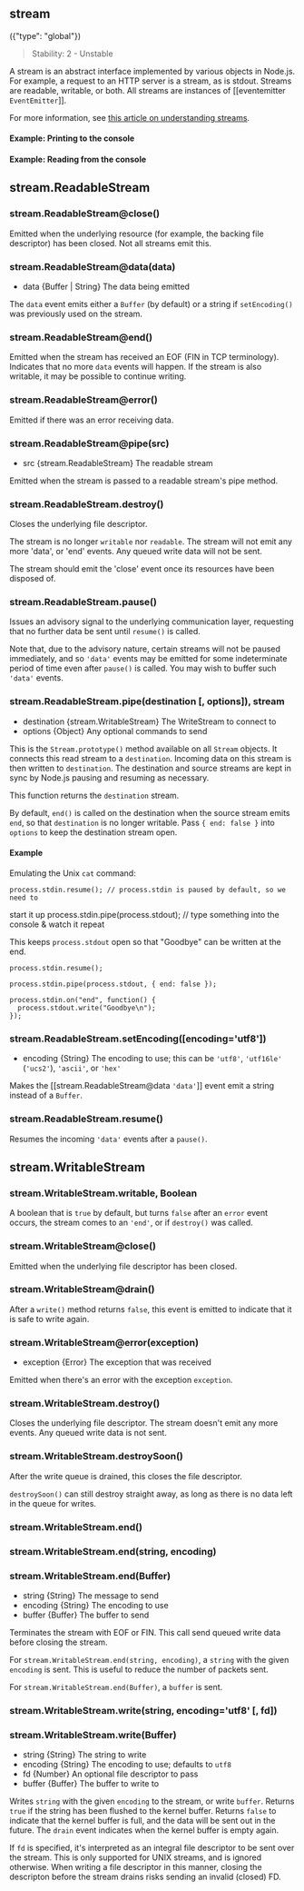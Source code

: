 ## stream
({"type": "global"})

> Stability: 2 - Unstable

A stream is an abstract interface implemented by various objects in Node.js. For
example, a request to an HTTP server is a stream, as is stdout. Streams are
readable, writable, or both. All streams are instances of [[eventemitter `EventEmitter`]].

For more information, see [this article on understanding
streams](../nodejs_dev_guide/understanding_streams.html).

#### Example: Printing to the console
	
<script src='http://snippets.nodemanual.org/github.com/mattpardee/nodemanual.org-examples/nodejs_ref_guide/streams/streams.1.js?linestart=3&lineend=0&showlines=false' defer='defer'></script>

#### Example: Reading from the console

<script src='http://snippets.nodemanual.org/github.com/mattpardee/nodemanual.org-examples/nodejs_ref_guide/streams/streams.2.js?linestart=3&lineend=0&showlines=false' defer='defer'></script>

## stream.ReadableStream



### stream.ReadableStream@close()

Emitted when the underlying resource (for example, the backing file descriptor)
has been closed. Not all streams emit this.

 


### stream.ReadableStream@data(data)
- data {Buffer | String}   The data being emitted

The `data` event emits either a `Buffer` (by default) or a string if
`setEncoding()` was previously used on the stream.

 


### stream.ReadableStream@end()

Emitted when the stream has received an EOF (FIN in TCP terminology). Indicates
that no more `data` events will happen. If the stream is also writable, it may
be possible to continue writing.

 


### stream.ReadableStream@error()

Emitted if there was an error receiving data.
 


### stream.ReadableStream@pipe(src)
- src {stream.ReadableStream}  The readable stream

Emitted when the stream is passed to a readable stream's pipe method.

 


### stream.ReadableStream.destroy()

Closes the underlying file descriptor. 

The stream is no longer `writable` nor `readable`.  The stream will not emit 
any more 'data', or 'end' events. Any queued write data will not be sent.  

The stream should emit the 'close' event once its resources have been disposed of.

### stream.ReadableStream.pause()

Issues an advisory signal to the underlying communication layer, requesting
that no further data be sent until `resume()` is called.

Note that, due to the advisory nature, certain streams will not be paused
immediately, and so `'data'` events may be emitted for some indeterminate
period of time even after `pause()` is called. You may wish to buffer such
`'data'` events.



### stream.ReadableStream.pipe(destination [, options]), stream
- destination {stream.WritableStream}   The WriteStream to connect to
- options {Object}   Any optional commands to send

This is the `Stream.prototype()` method available on all `Stream` objects. It
connects this read stream to a `destination`. Incoming data on this stream is
then written to `destination`. The destination and source streams are kept in
sync by Node.js pausing and resuming as necessary.

This function returns the `destination` stream.

By default, `end()` is called on the destination when the source stream emits
`end`, so that `destination` is no longer writable. Pass `{ end: false }` into
`options` to keep the destination stream open.

#### Example 

Emulating the Unix `cat` command:

    process.stdin.resume(); // process.stdin is paused by default, so we need to
start it up
    process.stdin.pipe(process.stdout); // type something into the console &
watch it repeat

This keeps `process.stdout` open so that "Goodbye" can be written at the end.

    process.stdin.resume();

    process.stdin.pipe(process.stdout, { end: false });

    process.stdin.on("end", function() {
      process.stdout.write("Goodbye\n");
    });

 
 

### stream.ReadableStream.setEncoding([encoding='utf8'])
- encoding {String}  The encoding to use; this can be `'utf8'`, 
`'utf16le'` (`'ucs2'`), `'ascii'`, or `'hex'`

Makes the [[stream.ReadableStream@data `'data'`]] event emit a string instead of a `Buffer`.

 


### stream.ReadableStream.resume()

Resumes the incoming `'data'` events after a `pause()`. 

 

## stream.WritableStream

 

### stream.WritableStream.writable, Boolean

A boolean that is `true` by default, but turns `false` after an `error` event
occurs, the stream comes to an `'end'`, or if `destroy()` was called.



### stream.WritableStream@close()


Emitted when the underlying file descriptor has been closed.

 



### stream.WritableStream@drain()

After a `write()` method returns `false`, this event is emitted to indicate that
it is safe to write again.

 


### stream.WritableStream@error(exception)
- exception {Error}  The exception that was received

Emitted when there's an error with the exception `exception`.

 


### stream.WritableStream.destroy()

Closes the underlying file descriptor. The stream doesn't emit any more events.
Any queued write data is not sent.




### stream.WritableStream.destroySoon()

After the write queue is drained, this closes the file descriptor.

`destroySoon()` can still destroy straight away, as long as there is no data
left in the queue for writes.


 

### stream.WritableStream.end()
### stream.WritableStream.end(string, encoding)
### stream.WritableStream.end(Buffer)
- string {String}  The message to send
- encoding {String}  The encoding to use
- buffer {Buffer}   The buffer to send

Terminates the stream with EOF or FIN. This call send queued write data before
closing the stream.

For `stream.WritableStream.end(string, encoding)`, a `string` with the given
`encoding` is sent. This is useful to reduce the number of packets sent.

For `stream.WritableStream.end(Buffer)`, a `buffer` is sent.




### stream.WritableStream.write(string, encoding='utf8' [, fd])
### stream.WritableStream.write(Buffer)
- string {String}   The string to write
- encoding {String}   The encoding to use; defaults to `utf8`
- fd {Number}   An optional file descriptor to pass
- buffer {Buffer}  The buffer to write to

Writes `string` with the given `encoding` to the stream, or write `buffer`. 
Returns `true` if the string has been flushed to the kernel buffer.  Returns
`false` to indicate that the kernel buffer is full, and the data will be sent
out in the future. The `drain` event indicates when the kernel buffer is empty
again.

If `fd` is specified, it's interpreted as an integral file descriptor to be sent
over the stream. This is only supported for UNIX streams, and is ignored
otherwise. When writing a file descriptor in this manner, closing the descripton
before the stream drains risks sending an invalid (closed) FD.

 


